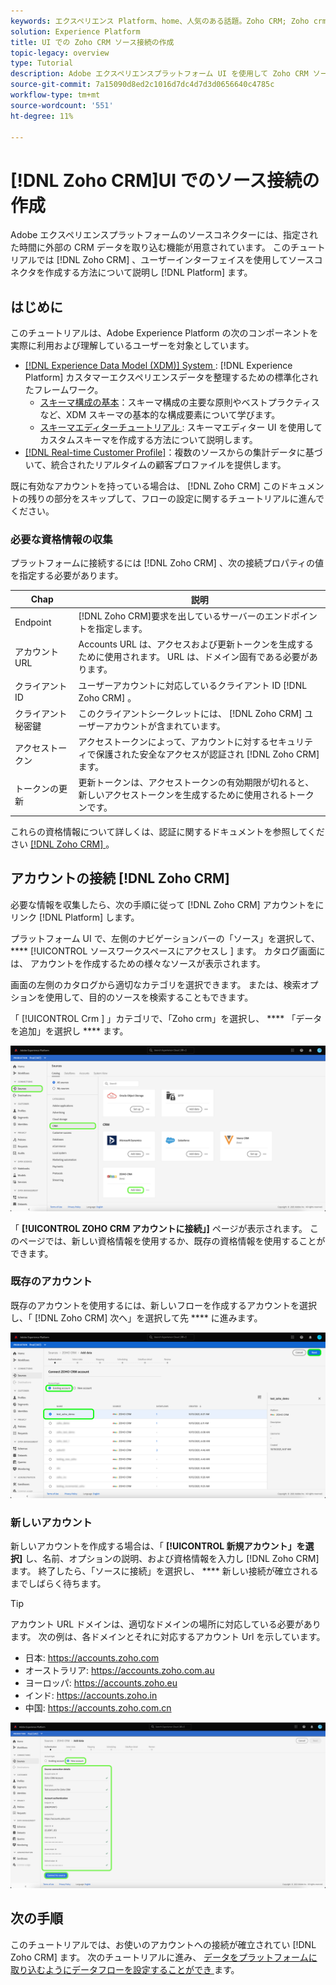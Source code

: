 ```yaml
---
keywords: エクスペリエンス Platform、home、人気のある話題。Zoho CRM; Zoho crm;Zoho;zoho
solution: Experience Platform
title: UI での Zoho CRM ソース接続の作成
topic-legacy: overview
type: Tutorial
description: Adobe エクスペリエンスプラットフォーム UI を使用して Zoho CRM ソース接続を作成する方法について説明します。
source-git-commit: 7a15090d8ed2c1016d7dc4d7d3d0656640c4785c
workflow-type: tm+mt
source-wordcount: '551'
ht-degree: 11%

---
```


# [!DNL Zoho CRM]UI でのソース接続の作成

Adobe エクスペリエンスプラットフォームのソースコネクターには、指定された時間に外部の CRM データを取り込む機能が用意されています。 このチュートリアルでは [!DNL Zoho CRM] 、ユーザーインターフェイスを使用してソースコネクタを作成する方法について説明し [!DNL Platform] ます。

## はじめに

このチュートリアルは、Adobe Experience Platform の次のコンポーネントを実際に利用および理解しているユーザーを対象としています。

* [[!DNL Experience Data Model (XDM)] System ](../../../../../xdm/home.md) : [!DNL Experience Platform] カスタマーエクスペリエンスデータを整理するための標準化されたフレームワーク。
   * [スキーマ構成の基本](../../../../../xdm/schema/composition.md)：スキーマ構成の主要な原則やベストプラクティスなど、XDM スキーマの基本的な構成要素について学びます。
   * [スキーマエディターチュートリアル ](../../../../../xdm/tutorials/create-schema-ui.md) : スキーマエディター UI を使用してカスタムスキーマを作成する方法について説明します。
* [[!DNL Real-time Customer Profile]](../../../../../profile/home.md)：複数のソースからの集計データに基づいて、統合されたリアルタイムの顧客プロファイルを提供します。

既に有効なアカウントを持っている場合は、 [!DNL Zoho CRM] このドキュメントの残りの部分をスキップして、フローの設定に関するチュートリアルに進んで [ ](../../dataflow/crm.md) ください。

### 必要な資格情報の収集

プラットフォームに接続するには [!DNL Zoho CRM] 、次の接続プロパティの値を指定する必要があります。

| Chap | 説明 |
| --- | --- |
| Endpoint | [!DNL Zoho CRM]要求を出しているサーバーのエンドポイントを指定します。 |
| アカウント URL | Accounts URL は、アクセスおよび更新トークンを生成するために使用されます。 URL は、ドメイン固有である必要があります。 |
| クライアント ID | ユーザーアカウントに対応しているクライアント ID [!DNL Zoho CRM] 。 |
| クライアント秘密鍵 | このクライアントシークレットには、 [!DNL Zoho CRM] ユーザーアカウントが含まれています。 |
| アクセストークン | アクセストークンによって、アカウントに対するセキュリティで保護された安全なアクセスが認証され [!DNL Zoho CRM] ます。 |
| トークンの更新 | 更新トークンは、アクセストークンの有効期限が切れると、新しいアクセストークンを生成するために使用されるトークンです。 |

これらの資格情報について詳しくは、認証に関するドキュメントを参照してください [[!DNL Zoho CRM]  ](https://www.zoho.com/crm/developer/docs/api/v2/oauth-overview.html) 。

## アカウントの接続 [!DNL Zoho CRM]

必要な情報を収集したら、次の手順に従って [!DNL Zoho CRM] アカウントをにリンク [!DNL Platform] します。

プラットフォーム UI で、左側のナビゲーションバーの「ソース」を選択して、 **** [!UICONTROL  ソースワークスペースにアクセスし ] ます。 カタログ画面には、  アカウントを作成するための様々なソースが表示されます。

画面の左側のカタログから適切なカテゴリを選択できます。 または、検索オプションを使用して、目的のソースを検索することもできます。

「 [!UICONTROL  Crm ] 」カテゴリで、「Zoho crm」を選択し、 **** 「データを追加」を選択し **** ます。

![差し込み](../../../../images/tutorials/create/zoho/catalog.png)

「 **[!UICONTROL ZOHO CRM アカウントに接続」]** ページが表示されます。 このページでは、新しい資格情報を使用するか、既存の資格情報を使用することができます。

### 既存のアカウント

既存のアカウントを使用するには、新しいフローを作成するアカウントを選択し、「 [!DNL Zoho CRM] 次へ」を選択して先 **** に進みます。

![従来](../../../../images/tutorials/create/zoho/existing.png)

### 新しいアカウント

新しいアカウントを作成する場合は、「 **[!UICONTROL 新規アカウント」を選択]** し、名前、オプションの説明、および資格情報を入力し [!DNL Zoho CRM] ます。 終了したら、「ソースに接続」を選択し、 **** 新しい接続が確立されるまでしばらく待ちます。

>[!TIP]
>
>アカウント URL ドメインは、適切なドメインの場所に対応している必要があります。 次の例は、各ドメインとそれに対応するアカウント Url を示しています。<ul><li>日本: https://accounts.zoho.com</li><li>オーストラリア: https://accounts.zoho.com.au</li><li>ヨーロッパ: https://accounts.zoho.eu</li><li>インド: https://accounts.zoho.in</li><li>中国: https://accounts.zoho.com.cn</li></ul>

![新規](../../../../images/tutorials/create/zoho/new.png)

## 次の手順

このチュートリアルでは、お使いのアカウントへの接続が確立されてい [!DNL Zoho CRM] ます。 次のチュートリアルに進み、 [ データをプラットフォームに取り込むようにデータフローを設定することができ ](../../dataflow/crm.md) ます。
